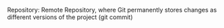 Repository: Remote Repository, where Git permanently stores changes as different versions of the project (git commit)

